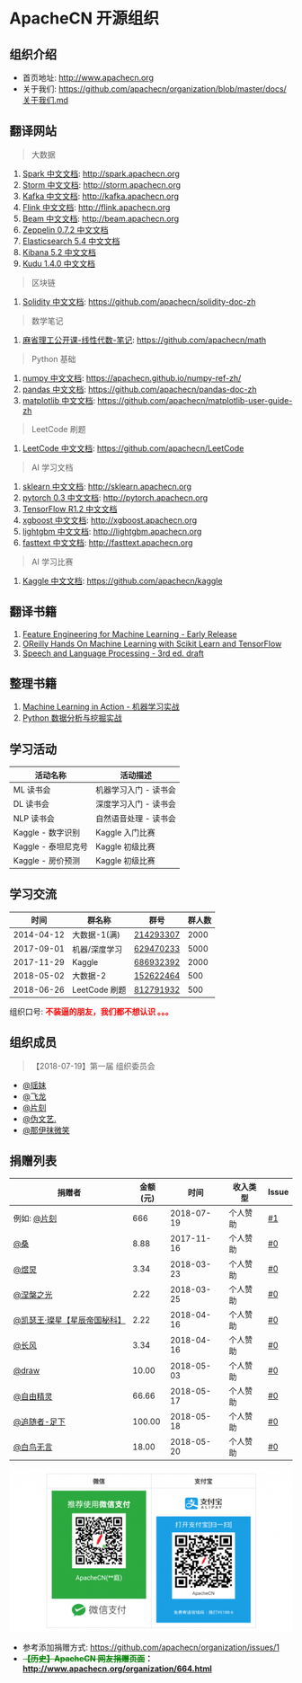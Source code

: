# ApacheCN  开源组织

## 组织介绍

* 首页地址: http://www.apachecn.org
* 关于我们: https://github.com/apachecn/organization/blob/master/docs/关于我们.md

## 翻译网站

> 大数据

1. [Spark 中文文档](https://github.com/apachecn/spark-doc-zh): http://spark.apachecn.org
2. [Storm 中文文档](https://github.com/apachecn/storm-doc-zh): http://storm.apachecn.org
3. [Kafka 中文文档](https://github.com/apachecn/kafka-doc-zh): http://kafka.apachecn.org
4. [Flink 中文文档](https://github.com/apachecn/flink-doc-zh): http://flink.apachecn.org
5. [Beam 中文文档](https://github.com/apachecn/beam-site-zh): http://beam.apachecn.org
6. [Zeppelin 0.7.2 中文文档](http://cwiki.apachecn.org/pages/viewpage.action?pageId=10030467)
7. [Elasticsearch 5.4 中文文档](http://cwiki.apachecn.org/pages/viewpage.action?pageId=4260364)
8. [Kibana 5.2 中文文档](http://cwiki.apachecn.org/pages/viewpage.action?pageId=8159377)
9. [Kudu 1.4.0 中文文档](http://cwiki.apachecn.org/pages/viewpage.action?pageId=10813594) 

> 区块链

1. [Solidity 中文文档](https://github.com/apachecn/solidity-doc-zh): https://github.com/apachecn/solidity-doc-zh

> 数学笔记

1. [麻省理工公开课-线性代数-笔记](https://github.com/apachecn/math): https://github.com/apachecn/math

> Python 基础

1. [numpy 中文文档](https://github.com/apachecn/numpy-ref-zh): https://apachecn.github.io/numpy-ref-zh/
2. [pandas 中文文档](https://github.com/apachecn/pandas-doc-zh): https://github.com/apachecn/pandas-doc-zh
3. [matplotlib 中文文档](https://github.com/apachecn/matplotlib-user-guide-zh): https://github.com/apachecn/matplotlib-user-guide-zh

> LeetCode 刷题

1. [LeetCode 中文文档](https://github.com/apachecn/LeetCode): https://github.com/apachecn/LeetCode

> AI 学习文档

1. [sklearn 中文文档](https://github.com/apachecn/scikit-learn-doc-zh): http://sklearn.apachecn.org
2. [pytorch 0.3 中文文档](https://github.com/apachecn/pytorch-doc-zh): http://pytorch.apachecn.org
3. [TensorFlow R1.2 中文文档](http://cwiki.apachecn.org/pages/viewpage.action?pageId=10030122)
4. [xgboost 中文文档](https://github.com/apachecn/xgboost-doc-zh): http://xgboost.apachecn.org
5. [lightgbm 中文文档](https://github.com/apachecn/lightgbm-doc-zh): http://lightgbm.apachecn.org
6. [fasttext 中文文档](https://github.com/apachecn/fasttext-doc-zh): http://fasttext.apachecn.org

> AI 学习比赛

1. [Kaggle 中文文档](https://github.com/apachecn/kaggle): https://github.com/apachecn/kaggle

## 翻译书籍

1. [Feature Engineering for Machine Learning - Early Release](https://github.com/apachecn/feature-engineering-for-ml-zh)
2. [OReilly Hands On Machine Learning with Scikit Learn and TensorFlow](https://github.com/apachecn/hands_on_Ml_with_Sklearn_and_TF)
3. [Speech and Language Processing - 3rd ed. draft](https://github.com/apachecn/slp-3e-zh)

## 整理书籍

1. [Machine Learning in Action - 机器学习实战](https://github.com/apachecn/MachineLearning)
2. [Python 数据分析与挖掘实战](https://github.com/apachecn/python_data_analysis_and_mining_action)

## 学习活动

| 活动名称 | 活动描述 |
| --- | --- | 
| ML 读书会 | 机器学习入门 - 读书会 | 
| DL 读书会 | 深度学习入门 - 读书会 | 
| NLP 读书会 | 自然语音处理 - 读书会 | 
| Kaggle - 数字识别 | Kaggle 入门比赛 | 
| Kaggle - 泰坦尼克号 | Kaggle 初级比赛 | 
| Kaggle - 房价预测 | Kaggle 初级比赛 |

## 学习交流

| 时间 | 群名称  | 群号  | 群人数  |
| ------------ | ------------ | ------------ | ------------ |
| 2014-04-12 | 大数据-1(满) | <a href="//shang.qq.com/wpa/qunwpa?idkey=952c3066344564ac53131f7e101948b0b5e5814390fa24bbfa69e76ff915beb7" target="_blank" rel="noopener">214293307</a> | 2000 |
| 2017-09-01 | 机器/深度学习 | <a href="//shang.qq.com/wpa/qunwpa?idkey=bcee938030cc9e1552deb3bd9617bbbf62d3ec1647e4b60d9cd6b6e8f78ddc03" target="_blank" rel="noopener">629470233</a> | 5000 |
| 2017-11-29 | Kaggle | <a href="//shang.qq.com/wpa/qunwpa?idkey=716b584bbd7cdf64e961b499c7fb5891faf1f6c92dad026e3c596a57c834f1ec" target="_blank" rel="noopener">686932392</a> | 2000 |
| 2018-05-02 | 大数据-2 | <a href="//shang.qq.com/wpa/qunwpa?idkey=5d65b0774e5750e97e5725a201ccf158c84056ab77630223f854f57fa2fb544a">152622464</a> | 500 |
| 2018-06-26 | LeetCode 刷题 | <a target="_blank" href="//shang.qq.com/wpa/qunwpa?idkey=fb51367d7878250980024da7f1bdca8d4dab15e6c9864dba29aff27a407f4436">812791932</a> | 500 |

组织口号: <strong><span style="color: #ff0000;">不装逼的朋友，我们都不想认识 。。。</span></strong>

## 组织成员

> 【2018-07-19】第一届 组织委员会

* [@瑶妹](https://github.com/chenyyx)
* [@飞龙](https://github.com/wizardforcel)
* [@片刻](https://github.com/jiangzhonglian)
* [@伪文艺.](https://github.com/Watermelon233)
* [@那伊抹微笑](https://github.com/wangyangting)

## 捐赠列表

| 捐赠者 | 金额(元) | 时间| 收入类型 | Issue |
|--------|----------|-----|----------|------------|
| 例如: [@片刻](https://github.com/jiangzhonglian) | 666 | 2018-07-19 | 个人赞助 | [#1](https://github.com/apachecn/organization/issues/1) |
| [@桑](437542541) | 8.88 |	 2017-11-16 | 个人赞助 | [#0]() |
| [@煜炅](760514101) | 3.34 |	 2018-03-23 | 个人赞助 | [#0]() |
| [@涅槃之光](447111167) | 2.22 | 2018-03-25 | 个人赞助 | [#0]() |
| [@凯瑟王·璨星【星辰帝国秘科】](1076003661) | 2.22 | 2018-04-16 | 个人赞助 | [#0]() |
| [@长风](763752138) | 3.34 |	2018-04-16 | 个人赞助 | [#0]() |
| [@draw](782478557) | 10.00 | 2018-05-03 | 个人赞助 | [#0]() |
| [@自由精灵](315920958) | 66.66 | 2018-05-17 | 个人赞助 | [#0]() |
| [@追随者-足下](1195862494) | 100.00 |	2018-05-18 | 个人赞助 | [#0]() |
| [@白鸟无言](398049343) | 18.00 | 2018-05-20 | 个人赞助 | [#0]() |

![](/images/about/donate.png)

* 参考添加捐赠方式: https://github.com/apachecn/organization/issues/1
* **<font color=green>~~【历史】ApacheCN 网友捐赠页面</font>~~：http://www.apachecn.org/organization/664.html**
